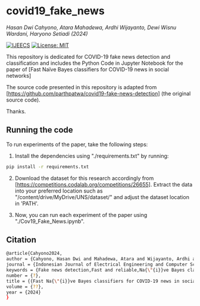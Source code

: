 # covid19_fake_news
*Hasan Dwi Cahyono, Atara Mahadewa, Ardhi Wijayanto, Dewi Wisnu Wardani, Haryono Setiadi (2024)*


[![IJEECS](https://ijeecs.iaescore.com/public/journals/15/homeHeaderTitleImage_en_US.png)](https://ijeecs.iaescore.com/index.php/IJEECS/article/view/35494)
[![License: MIT](https://img.shields.io/badge/License-MIT-yellow.svg)](https://opensource.org/licenses/MIT)

This repository is dedicated for COVID-19 fake news detection and classification and includes the Python Code in Jupyter Notebook for the paper of [Fast Naïve Bayes classifiers for COVID-19 news in social networks]

The source code presented in this repository is adapted from [https://github.com/parthpatwa/covid19-fake-news-detection] (the original source code).

Thanks.


## Running the code

To run experiments of the paper, take the following steps:

1. Install the dependencies using "./requirements.txt" by running:
```bash
pip install -r requirements.txt
```
2. Download the dataset for this research accordingly from [https://competitions.codalab.org/competitions/26655]. Extract the data into your preferred location such as "/content/drive/MyDrive/UNS/dataset/" and adjust the dataset location in 'PATH'.

3. Now, you can run each experiment of the paper using "./Cov19_Fake_News.ipynb".


## Citation
```bash
@article{Cahyono2024,
author = {Cahyono, Hasan Dwi and Mahadewa, Atara and Wijayanto, Ardhi and Wardani, Dewi Wisnu and Setiadi, Haryono},
journal = {Indonesian Journal of Electrical Engineering and Computer Science},
keywords = {Fake news detection,Fast and reliable,Na{\"{i}}ve Bayes classifiers,Real-time processing,Social media},
number = {?},
title = {{Fast Na{\"{i}}ve Bayes classifiers for COVID-19 news in social networks}},
volume = {??},
year = {2024}
}

```
